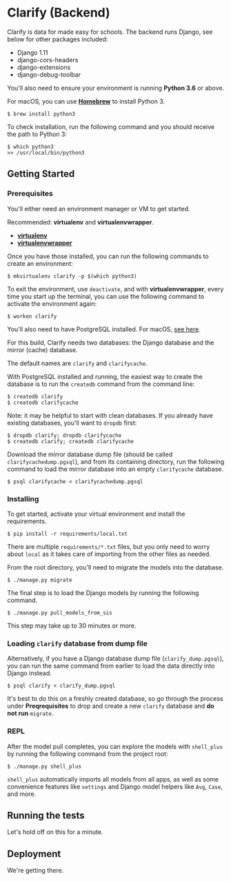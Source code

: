 # Clarify (Backend)

Clarify is data for made easy for schools. The backend runs Django, see below for other packages included:

- Django 1.11
- django-cors-headers
- django-extensions
- django-debug-toolbar

You'll also need to ensure your environment is running **Python 3.6** or above. 

For macOS, you can use **[Homebrew](https://brew.sh)** to install Python 3. 

```
$ brew install python3
```

To check installation, run the following command and you should receive the path to Python 3:

```
$ which python3
>> /usr/local/bin/python3
```

## Getting Started

### Prerequisites

You'll either need an environment manager or VM to get started.

Recommended: **virtualenv** and **virtualenvwrapper**.

- **[virtualenv](https://virtualenv.pypa.io/en/stable/installation/)**
- **[virtualenvwrapper](https://virtualenvwrapper.readthedocs.io/en/latest/install.html)**

Once you have those installed, you can run the following commands to create an environment:

```
$ mkvirtualenv clarify -p $(which python3)
```

To exit the environment, use `deactivate`, and with **virtualenvwrapper**, every time you start up the terminal, you can use the following command to activate the environment again:

```
$ workon clarify
```

You'll also need to have PostgreSQL installed. For macOS, [see here](http://postgresapp.com/). 

For this build, Clarify needs two databases: the Django database and the mirror (cache) database.

The default names are `clarify` and `clarifycache`.


With PostgreSQL installed and running, the easiest way to create the database is to run the `createdb` command from the command line:

```
$ createdb clarify
$ createdb clarifycache
```

Note: it may be helpful to start with clean databases. If you already have existing databases, you'll want to `dropdb` first:

```
$ dropdb clarify; dropdb clarifycache
$ createdb clarify; createdb clarifycache
```

Download the mirror database dump file (should be called `clarifycachedump.pgsql`), and from its containing directory, run the following command to load the mirror database into an empty `clarifycache` database.

```
$ psql clarifycache < clarifycachedump.pgsql
```

### Installing

To get started, activate your virtual environment and install the requirements.

```
$ pip install -r requirements/local.txt
```
There are multiple `requirements/*.txt` files, but you only need to worry about `local` as it takes care of importing from the other files as needed.

From the root directory, you'll need to migrate the models into the database.

```
$ ./manage.py migrate
```

The final step is to load the Django models by running the following command.

```
$ ./manage.py pull_models_from_sis
```

This step may take up to 30 minutes or more. 

### Loading `clarify` database from dump file

Alternatively, if you have a Django database dump file (`clarify_dump.pgsql`), you can run the same command from earlier to load the data directly into Django instead. 

```
$ psql clarify < clarify_dump.pgsql
```
It's best to do this on a freshly created database, so go through the process under **Preqrequisites** to drop and create a new `clarify` database and **do not run** `migrate`.

### REPL

After the model pull completes, you can explore the models with `shell_plus` by running the following command from the project root:

```
$ ./manage.py shell_plus
```
`shell_plus` automatically imports all models from all apps, as well as some convenience features like `settings` and Django model helpers like `Avg`, `Case`, and more.  


## Running the tests

Let's hold off on this for a minute.

## Deployment

We're getting there. 
